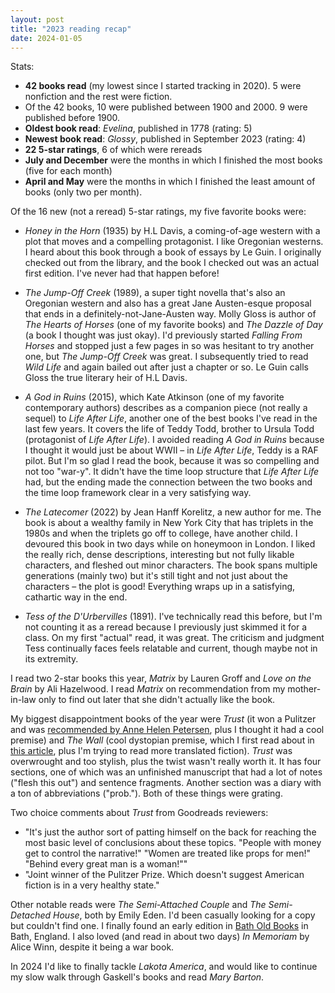 ```yaml
---
layout: post
title: "2023 reading recap"
date: 2024-01-05
---
```


Stats:

* **42 books read** (my lowest since I started tracking in 2020). 5 were nonfiction and the rest were fiction.
* Of the 42 books, 10 were published between 1900 and 2000. 9 were published before 1900.
* **Oldest book read**: *Evelina*, published in 1778 (rating: 5)
* **Newest book read**: *Glossy*, published in September 2023 (rating: 4)
* **22 5-star ratings**, 6 of which were rereads
* **July and December** were the months in which I finished the most books (five for each month)
* **April and May** were the months in which I finished the least amount of books (only two per month).

Of the 16 new (not a reread) 5-star ratings, my five favorite books were:

* *Honey in the Horn* (1935) by H.L Davis, a coming-of-age western with a plot that moves and a compelling protagonist. I like Oregonian westerns. I heard about this book through a book of essays by Le Guin. I originally checked out from the library, and the book I checked out was an actual first edition. I've never had that happen before!

* *The Jump-Off Creek* (1989), a super tight novella that's also an Oregonian western and also has a great Jane Austen-esque proposal that ends in a definitely-not-Jane-Austen way. Molly Gloss is author of *The Hearts of Horses* (one of my favorite books) and *The Dazzle of Day* (a book I thought was just okay). I'd previously started *Falling From Horses* and stopped just a few pages in so was hesitant to try another one, but *The Jump-Off Creek* was great. I subsequently tried to read *Wild Life* and again bailed out after just a chapter or so. Le Guin calls Gloss the true literary heir of H.L Davis.

* *A God in Ruins* (2015), which Kate Atkinson (one of my favorite contemporary authors) describes as a companion piece (not really a sequel) to *Life After Life*, another one of the best books I've read in the last few years. It covers the life of Teddy Todd, brother to Ursula Todd (protagonist of *Life After Life*). I avoided reading *A God in Ruins* because I thought it would just be about WWII – in *Life After Life*, Teddy is a RAF pilot. But I'm so glad I read the book, because it was so compelling and not too "war-y". It didn't have the time loop structure that *Life After Life* had, but the ending made the connection between the two books and the time loop framework clear in a very satisfying way.

* *The Latecomer* (2022) by Jean Hanff Korelitz, a new author for me. The book is about a wealthy family in New York City that has triplets in the 1980s and when the triplets go off to college, have another child. I devoured this book in two days while on honeymoon in London. I liked the really rich, dense descriptions, interesting but not fully likable characters, and fleshed out minor characters. The book spans multiple generations (mainly two) but it's still tight and not just about the characters – the plot is good! Everything wraps up in a satisfying, cathartic way in the end.

* *Tess of the D'Urbervilles* (1891). I've technically read this before, but I'm not counting it as a reread because I previously just skimmed it for a class. On my first "actual" read, it was great. The criticism and judgment Tess continually faces feels relatable and current, though maybe not in its extremity.

I read two 2-star books this year, *Matrix* by Lauren Groff and *Love on the Brain* by Ali Hazelwood. I read *Matrix* on recommendation from my mother-in-law only to find out later that she didn't actually like the book.

My biggest disappointment books of the year were *Trust* (it won a Pulitzer and was [recommended by Anne Helen Petersen](https://annehelen.substack.com/p/a-true-bounty-of-links), plus I thought it had a cool premise) and *The Wall* (cool dystopian premise, which I first read about in [this article](https://www.theatlantic.com/books/archive/2022/08/the-wall-marlen-haushofer-book/671071/), plus I'm trying to read more translated fiction). *Trust* was overwrought and too stylish, plus the twist wasn't really worth it. It has four sections, one of which was an unfinished manuscript that had a lot of notes ("flesh this out") and sentence fragments. Another section was a diary with a ton of abbreviations ("prob."). Both of these things were grating.

Two choice comments about *Trust* from Goodreads reviewers:

* "It's just the author sort of patting himself on the back for reaching the most basic level of conclusions about these topics. "People with money get to control the narrative!" "Women are treated like props for men!" "Behind every great man is a woman!""
* "Joint winner of the Pulitzer Prize. Which doesn't suggest American fiction is in a very healthy state."

Other notable reads were *The Semi-Attached Couple* and *The Semi-Detached House*, both by Emily Eden. I'd been casually looking for a copy but couldn't find one. I finally found an early edition in [Bath Old Books](https://uk.bookshop.org/shop/BathOldBooks) in Bath, England. I also loved (and read in about two days) *In Memoriam* by Alice Winn, despite it being a war book.

In 2024 I'd like to finally tackle *Lakota America*, and would like to continue my slow walk through Gaskell's books and read *Mary Barton*.

<script data-goatcounter="https://dlog.goatcounter.com/count"
        async src="//gc.zgo.at/count.js"></script>